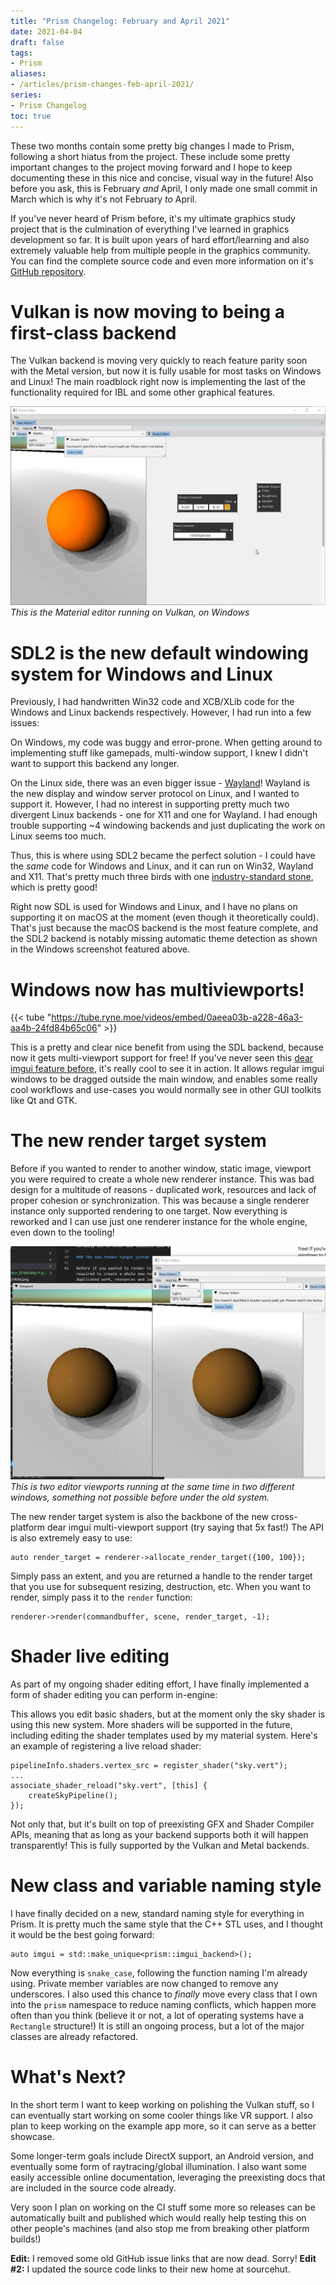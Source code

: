 ```yaml
---
title: "Prism Changelog: February and April 2021"
date: 2021-04-04
draft: false
tags:
- Prism
aliases:
- /articles/prism-changes-feb-april-2021/
series:
- Prism Changelog
toc: true
---
```


These two months contain some pretty big changes I made to Prism, following a short hiatus from the project. These include some pretty important changes to the project moving forward and I hope to keep documenting these in this nice and concise, visual way in the future! <!--more--> Also before you ask, this is February _and_ April, I only made one small commit in March which is why it's not February _to_ April.

If you've never heard of Prism before, it's my ultimate graphics study project that is the culmination of everything I've learned in graphics development so far. It is built upon years of hard effort/learning and also extremely valuable help from multiple people in the graphics community. You can find the complete source code and even more information on it's [GitHub repository](https://git.sr.ht/~redstrate/prism).

# Vulkan is now moving to being a first-class backend

The Vulkan backend is moving very quickly to reach feature parity soon with the Metal version, but now it is
fully usable for most tasks on Windows and Linux! The main roadblock right now is implementing the last of the
functionality required for IBL and some other graphical features.

![Screenshot of the material editor](PrismEditor_BT44VWksFY.webp)
_This is the Material editor running on Vulkan, on Windows_

# SDL2 is the new default windowing system for Windows and Linux

Previously, I had handwritten Win32 code and XCB/XLib code for the Windows and Linux backends respectively. However, I had run into a few issues:

On Windows, my code was buggy and error-prone. When getting around to implementing stuff like gamepads, multi-window support, I knew I didn't want to support this backend any longer.

On the Linux side, there was an even bigger issue - [Wayland](https://wayland.freedesktop.org/)! Wayland is the new display and window server protocol on Linux, and I wanted to support it. However, I had no interest in supporting pretty much two divergent Linux backends - one for X11 and one for Wayland. I had enough trouble supporting ~4 windowing backends and just duplicating the work on Linux seems too much.

Thus, this is where using SDL2 became the perfect solution - I could have the _same_ code for Windows and Linux, and it can run on Win32, Wayland and X11. That's pretty much three birds with one [industry-standard stone](https://youtu.be/MeMPCSqQ-34), which is pretty good! 

Right now SDL is used for Windows and Linux, and I have no plans on supporting it on macOS at the moment (even though it theoretically could). That's just because the macOS backend is the most feature complete, and the SDL2 backend is notably missing automatic theme detection as shown in the Windows screenshot featured above.

# Windows now has multiviewports!

{{< tube "https://tube.ryne.moe/videos/embed/0aeea03b-a228-46a3-aa4b-24fd84b65c06" >}}

This is a pretty and clear nice benefit from using the SDL backend, because now it gets multi-viewport support for free! If you've never seen this [dear imgui feature before](https://github.com/ocornut/imgui/wiki/Multi-Viewports), it's really cool to see it in action. It allows regular imgui windows to be dragged outside the main window, and enables some really cool workflows and use-cases you would normally see in other GUI toolkits like Qt and GTK.

# The new render target system

Before if you wanted to render to another window, static image, viewport you were required to create a whole new renderer instance. This was bad design for a multitude of reasons - duplicated work, resources and lack of proper cohesion or synchronization. This was because a single renderer instance only supported rendering to one target. Now everything is reworked and I can use just one renderer instance for the whole engine, even down to the tooling!

![Screenshot of two viewports open at the same time](PrismEditor_Okvgr9cuI3.webp)
_This is two editor viewports running at the same time in two different windows, something not possible before under the old system._

The new render target system is also the backbone of the new cross-platform dear imgui multi-viewport support (try saying that 5x fast!) The API is also extremely easy to use:

```
auto render_target = renderer->allocate_render_target({100, 100});
```

Simply pass an extent, and you are returned a handle to the render target that you use for subsequent
resizing, destruction, etc. When you want to render, simply pass it to the `render` function:

```
renderer->render(commandbuffer, scene, render_target, -1);
```

# Shader live editing

As part of my ongoing shader editing effort, I have finally implemented a form of shader editing you can perform in-engine:

This allows you edit basic shaders, but at the moment only the sky shader is using this new system. More shaders will be supported in the future, including editing the shader templates used by my material system. Here's an example of registering a live reload shader:

```
pipelineInfo.shaders.vertex_src = register_shader("sky.vert");
...
associate_shader_reload("sky.vert", [this] {
    createSkyPipeline();
});
```

Not only that, but it's built on top of preexisting GFX and Shader Compiler APIs, meaning that as long as your backend supports both it will happen transparently! This is fully supported by the Vulkan and Metal backends.

# New class and variable naming style

I have finally decided on a new, standard naming style for everything in Prism. It is pretty much the same style that the C++ STL uses, and I thought it would be the best going forward:

```
auto imgui = std::make_unique<prism::imgui_backend>();
```

Now everything is `snake_case`, following the function naming I'm already using. Private member variables are now changed to remove any underscores. I also used this chance to _finally_ move every class that I own into the `prism` namespace to reduce naming conflicts, which happen more often than you think (believe it or not, a lot of operating systems have a `Rectangle` structure!) It is still an ongoing process, but a lot of the major classes are already refactored.

# What's Next?

In the short term I want to keep working on polishing the Vulkan stuff, so I can eventually start working on some cooler things like VR support. I also plan to keep working on the example app more, so it can serve as a better showcase.

Some longer-term goals include DirectX support, an Android version, and eventually some form of raytracing/global illumination. I also want some easily accessible online documentation, leveraging the preexisting docs that are included in the source code already.

Very soon I plan on working on the CI stuff some more so releases can be automatically built and published which would really help testing this on other people's machines (and also stop me from breaking other platform builds!)

**Edit:** I removed some old GitHub issue links that are now dead. Sorry!
**Edit #2:** I updated the source code links to their new home at sourcehut.

